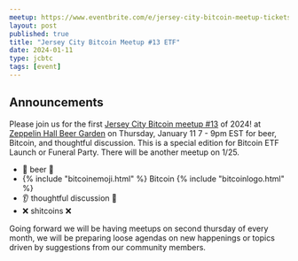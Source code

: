 ```yaml
---
meetup: https://www.eventbrite.com/e/jersey-city-bitcoin-meetup-tickets-713306828927?aff=oddtdtcreator
layout: post
published: true
title: "Jersey City Bitcoin Meetup #13 ETF"
date: 2024-01-11
type: jcbtc
tags: [event]
---
```

## Announcements

Please join us for the first <a href="https://www.eventbrite.com/e/jersey-city-bitcoin-meetup-tickets-713306828927?aff=oddtdtcreator" target="_blank">Jersey City Bitcoin meetup #13</a> of 2024! at <a href="https://maps.app.goo.gl/xghGUsfjz4JeEvwp8" target="_blank">Zeppelin Hall Beer Garden</a> on Thursday, January 11 7 - 9pm EST for beer, Bitcoin, and thoughtful discussion. This is a special edition for Bitcoin ETF Launch or Funeral Party. There will be another meetup on 1/25.

- 🍺 beer 🍻
- {% include "bitcoinemoji.html" %} Bitcoin {% include "bitcoinlogo.html" %}
- 👂 thoughtful discussion 📢
- ❌ shitcoins ❌

<p></p>

 Going forward we will be having meetups on second thursday of every month, we will be preparing loose agendas on new happenings or topics driven by suggestions from our community members.